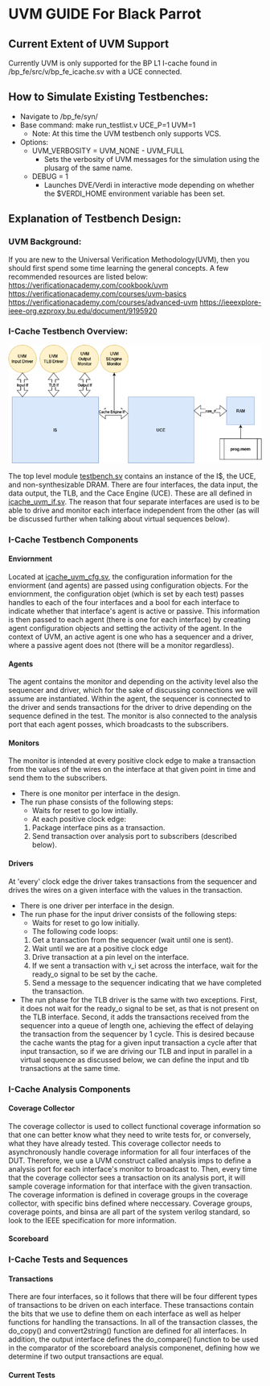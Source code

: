 # UVM GUIDE For Black Parrot
## Current Extent of UVM Support
  Currently UVM is only supported for the BP L1 I-cache found in /bp_fe/src/v/bp_fe_icache.sv with a UCE connected.

## How to Simulate Existing Testbenches:
* Navigate to /bp_fe/syn/
* Base command: make run_testlist.v UCE_P=1 UVM=1
  * Note: At this time the UVM testbench only supports VCS.
* Options:
  * UVM_VERBOSITY = UVM_NONE - UVM_FULL
    * Sets the verbosity of UVM messages for the simulation using the plusarg of the same name.
  * DEBUG = 1
    * Launches DVE/Verdi in interactive mode depending on whether the $VERDI_HOME environment variable has been set.

## Explanation of Testbench Design:

### UVM Background:
If you are new to the Universal Verification Methodology(UVM), then you should first spend some time learning the general concepts.  A few recommended resources are listed below:
https://verificationacademy.com/cookbook/uvm
https://verificationacademy.com/courses/uvm-basics
https://verificationacademy.com/courses/advanced-uvm
https://ieeexplore-ieee-org.ezproxy.bu.edu/document/9195920

### I-Cache Testbench Overview:
![UVM_top.png](UVM_top.png)

The top level module [testbench.sv](../bp_fe/test/tb/uvm/testbench.sv) contains an instance of the I$, the UCE, and non-synthesizable DRAM.
There are four interfaces, the data input, the data output, the TLB, and the Cace Engine (UCE).  These are all defined in [icache_uvm_if.sv](../bp_fe/test/tb/uvm/icache_uvm_if.sv).  The reason that four separate interfaces are used is to be able to drive and monitor each interface independent from the other (as will be discussed further when talking about virtual sequences below).

### I-Cache Testbench Components
#### Enviornment
Located at [icache_uvm_cfg.sv](../bp_fe/test/tb/uvm/icache_uvm_cfg.sv), the configuration information for the enviorment (and agents) are passed using configuration objects.  For the enviornment, the configuration objet (which is set by each test) passes handles to each of the four interfaces and a bool for each interface to indicate whether that interface's agent is active or passive.  This information is then passed to each agent (there is one for each interface) by creating agent configuration objects and setting the activity of the agent. In the context of UVM, an active agent is one who has a sequencer and a driver, where a passive agent does not (there will be a monitor regardless).  

#### Agents
The agent contains the monitor and depending on the activity level also the sequencer and driver, which for the sake of discussing connections we will assume are instantiated.  Within the agent, the sequencer is connected to the driver and sends transactions for the driver to drive depending on the sequence defined in the test.  The monitor is also connected to the analysis port that each agent posses, which broadcasts to the subscribers.

#### Monitors
The monitor is intended at every positive clock edge to make a transaction from the values of the wires on the interface at that given point in time and send them to the subscribers.
* There is one monitor per interface in the design.
* The run phase consists of the following steps:
  * Waits for reset to go low intially.
  * At each positive clock edge:
  1. Package interface pins as a transaction.
  2. Send transaction over analysis port to subscribers (described below).

#### Drivers
At 'every' clock edge the driver takes transactions from the sequencer and drives the wires on a given interface with the values in the transaction.
* There is one driver per interface in the design.
* The run phase for the input driver consists of the following steps:
  * Waits for reset to go low initially.
  * The following code loops:
  1. Get a transaction from the sequencer (wait until one is sent).
  2. Wait until we are at a positive clock edge
  3. Drive transaction at a pin level on the interface.
  4. If we sent a transaction with v_i set across the interface, wait for the ready_o signal to be set by the cache.
  5. Send a message to the sequencer indicating that we have completed the transaction.
* The run phase for the TLB driver is the same with two exceptions.  First, it does not wait for the ready_o signal to be set, as that is not present on the TLB interface.  Second, it adds the transactions received from the sequencer into a queue of length one, achieving the effect of delaying the transaction from the sequencer by 1 cycle.  This is desired because the cache wants the ptag for a given input transaction a cycle after that input transaction, so if we are driving our TLB and input in parallel in a virtual sequence as discussed below, we can define the input and tlb transactions at the same time.

### I-Cache Analysis Components
#### Coverage Collector
The coverage collector is used to collect functional coverage information so that one can better know what they need to write tests for, or conversely, what they have already tested.  This coverage collector needs to asynchronously handle coverage information for all four interfaces of the DUT.  Therefore, we use a UVM construct called analysis imps to define a analysis port for each interface's monitor to broadcast to.  Then, every time that the coverage collector sees a transaction on its analysis port, it will sample coverage information for that interface with the given transaction.  The coverage information is defined in coverage groups in the coverage collector, with specific bins defined where neccessary.  Coverage groups, coverage points, and binsa are all part of the system verilog standard, so look to the IEEE specification for more information.

#### Scoreboard

### I-Cache Tests and Sequences
#### Transactions
There are four interfaces, so it follows that there will be four different types of transactions to be driven on each interface.  These transactions contain the bits that we use to define them on each interface as well as helper functions for handling the transactions.  In all of the transaction classes, the do_copy() and convert2string() function are defined for all interfaces.  In addition, the output interface defines the do_compare() function to be used in the comparator of the scoreboard analysis componenet, defining how we determine if two output transactions are equal.

#### Current Tests
